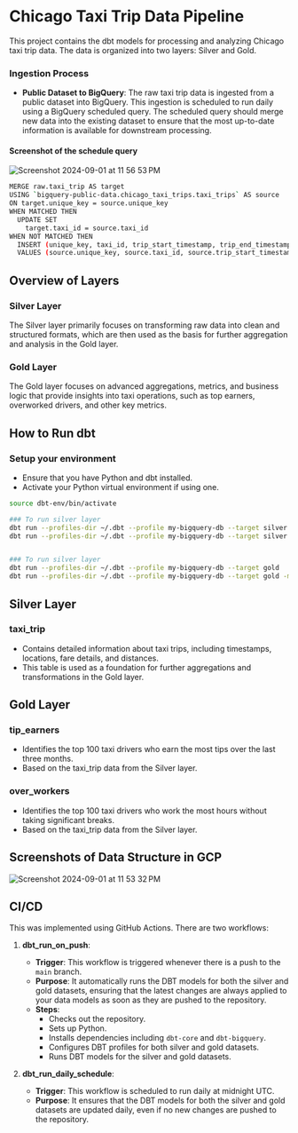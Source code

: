 # Chicago Taxi Trip Data Pipeline

This project contains the dbt models for processing and analyzing Chicago taxi trip data. The data is organized into two layers: Silver and Gold.

### Ingestion Process

- **Public Dataset to BigQuery**: The raw taxi trip data is ingested from a public dataset into BigQuery. This ingestion is scheduled to run daily using a BigQuery scheduled query. The scheduled query should merge new data into the existing dataset to ensure that the most up-to-date information is available for downstream processing.

#### Screenshot of the schedule query
![Screenshot 2024-09-01 at 11 56 53 PM](https://github.com/user-attachments/assets/4fc1652e-e179-48a7-abb3-2237b99dd207)


```bash
MERGE raw.taxi_trip AS target
USING `bigquery-public-data.chicago_taxi_trips.taxi_trips` AS source
ON target.unique_key = source.unique_key
WHEN MATCHED THEN
  UPDATE SET
    target.taxi_id = source.taxi_id
WHEN NOT MATCHED THEN
  INSERT (unique_key, taxi_id, trip_start_timestamp, trip_end_timestamp, trip_seconds, trip_miles, pickup_census_tract, dropoff_census_tract, pickup_community_area, dropoff_community_area, fare, tips, tolls, extras, trip_total, payment_type, company, pickup_latitude, pickup_longitude, pickup_location, dropoff_latitude, dropoff_longitude, dropoff_location)
  VALUES (source.unique_key, source.taxi_id, source.trip_start_timestamp, source.trip_end_timestamp, source.trip_seconds, source.trip_miles, source.pickup_census_tract, source.dropoff_census_tract, source.pickup_community_area, source.dropoff_community_area, source.fare, source.tips, source.tolls, source.extras, source.trip_total, source.payment_type, source.company, source.pickup_latitude, source.pickup_longitude, source.pickup_location, source.dropoff_latitude, source.dropoff_longitude, source.dropoff_location);
```

## Overview of Layers

### Silver Layer
The Silver layer primarily focuses on transforming raw data into clean and structured formats, which are then used as the basis for further aggregation and analysis in the Gold layer.

### Gold Layer
The Gold layer focuses on advanced aggregations, metrics, and business logic that provide insights into taxi operations, such as top earners, overworked drivers, and other key metrics.

## How to Run dbt

### Setup your environment
- Ensure that you have Python and dbt installed.
- Activate your Python virtual environment if using one.

```bash
source dbt-env/bin/activate

### To run silver layer
dbt run --profiles-dir ~/.dbt --profile my-bigquery-db --target silver
dbt run --profiles-dir ~/.dbt --profile my-bigquery-db --target silver -m <model_name>


### To run silver layer
dbt run --profiles-dir ~/.dbt --profile my-bigquery-db --target gold
dbt run --profiles-dir ~/.dbt --profile my-bigquery-db --target gold -m <model_name>
```

## Silver Layer

### taxi_trip
- Contains detailed information about taxi trips, including timestamps, locations, fare details, and distances.
- This table is used as a foundation for further aggregations and transformations in the Gold layer.

## Gold Layer

### tip_earners
- Identifies the top 100 taxi drivers who earn the most tips over the last three months.
- Based on the taxi_trip data from the Silver layer.

### over_workers
- Identifies the top 100 taxi drivers who work the most hours without taking significant breaks.
- Based on the taxi_trip data from the Silver layer.

## Screenshots of Data Structure in GCP
![Screenshot 2024-09-01 at 11 53 32 PM](https://github.com/user-attachments/assets/93ac6735-19e7-4f4d-95a6-ef48ed655133)

## CI/CD
This was implemented using GitHub Actions. There are two workflows:

1. **dbt_run_on_push**:
   - **Trigger**: This workflow is triggered whenever there is a push to the `main` branch.
   - **Purpose**: It automatically runs the DBT models for both the silver and gold datasets, ensuring that the latest changes are always applied to your data models as soon as they are pushed to the repository.
   - **Steps**:
     - Checks out the repository.
     - Sets up Python.
     - Installs dependencies including `dbt-core` and `dbt-bigquery`.
     - Configures DBT profiles for both silver and gold datasets.
     - Runs DBT models for the silver and gold datasets.

2. **dbt_run_daily_schedule**:
   - **Trigger**: This workflow is scheduled to run daily at midnight UTC.
   - **Purpose**: It ensures that the DBT models for both the silver and gold datasets are updated daily, even if no new changes are pushed to the repository.



